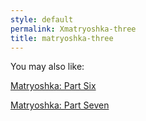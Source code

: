 ```yaml
---
style: default
permalink: Xmatryoshka-three
title: matryoshka-three
---
```

You may also like:

[Matryoshka: Part Six](http://scp-wiki.net/matryoshka-six)

[Matryoshka: Part Seven](http://scp-wiki.net/matryoshka-seven)
